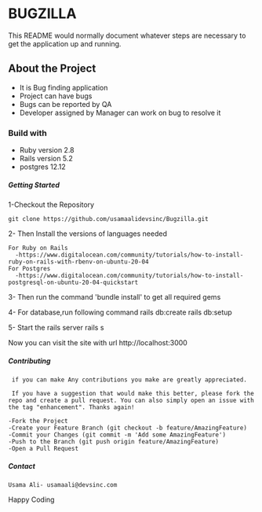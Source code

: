 # BUGZILLA

This README would normally document whatever steps are necessary to get the
application up and running.

## About the Project
  - It is Bug finding application
  - Project can have bugs 
  - Bugs can be reported by QA
  - Developer assigned by Manager can work on bug to resolve it

### Build with
  - Ruby version 2.8
  - Rails version 5.2
  - postgres 12.12
  
##### Getting Started

  1-Checkout the Repository
  
    git clone https://github.com/usamaalidevsinc/Bugzilla.git
    
  2- Then Install the versions of languages needed
  
    For Ruby on Rails 
      -https://www.digitalocean.com/community/tutorials/how-to-install-ruby-on-rails-with-rbenv-on-ubuntu-20-04
    For Postgres
      -https://www.digitalocean.com/community/tutorials/how-to-install-postgresql-on-ubuntu-20-04-quickstart
    
  3- Then run the command 'bundle install' to get all required gems 
    
  4- For database,run following command
      rails db:create
      rails db:setup
      
  5- Start the rails server
      rails s
 
 Now you can visit the site with url http://localhost:3000
 
 ##### Contributing
     if you can make Any contributions you make are greatly appreciated.

     If you have a suggestion that would make this better, please fork the repo and create a pull request. You can also simply open an issue with the tag "enhancement". Thanks again!

    -Fork the Project
    -Create your Feature Branch (git checkout -b feature/AmazingFeature)
    -Commit your Changes (git commit -m 'Add some AmazingFeature')
    -Push to the Branch (git push origin feature/AmazingFeature)
    -Open a Pull Request
 
 ##### Contact
    Usama Ali- usamaali@devsinc.com

  Happy Coding

